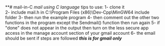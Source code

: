 **# mail-in-C 
_mail using C language_
tips to use:
1- clone it                                                                                                                                                                
2- include mail.h in C:\Program Files (x86)\Dev-Cpp\MinGW64 include folder
3- then run the example program
4- then comment out the other two functions in the program except the Sendmail() function then run again
5- if "done" does not appear in the output then turn on the less secure app access in the manage account section of your gmail account
6- the email should be sent if steps are followed
*****this is for gmail only*****

